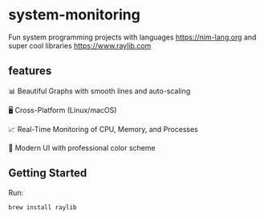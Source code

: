 # system-monitoring

Fun system programming projects with languages https://nim-lang.org and super cool libraries https://www.raylib.com


## features

📊 Beautiful Graphs with smooth lines and auto-scaling

🖥️ Cross-Platform (Linux/macOS)

📈 Real-Time Monitoring of CPU, Memory, and Processes

🎨 Modern UI with professional color scheme


## Getting Started
Run:

```console
brew install raylib
```
